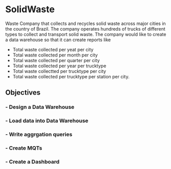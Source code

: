 # SolidWaste
Waste Company that collects and recycles solid waste across major cities in the country of Brazil. The company operates hundreds of trucks of different types to collect and transport solid waste. The company would like to create a data warehouse so that it can create reports like

- Total waste collected per yeat per city
- Total waste collected per month per city
- Total waste collected per quarter per city
- Total waste collected per year per trucktype
- Total waste collectted per trucktype per city
- Total waste collected per trucktype per station per city.

## Objectives
### - Design a Data Warehouse
### - Load data into Data Warehouse
### - Write aggrgation queries
### - Create MQTs
### - Create a Dashboard
